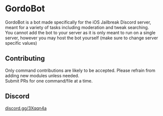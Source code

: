 # GordoBot
GordoBot is a bot made specifically for the iOS Jailbreak Discord server, meant for a variety of tasks including moderation and tweak searching.  
You cannot add the bot to your server as it is only meant to run on a single server, however you may host the bot yourself (make sure to change server specific values)  
## Contributing
Only command contributions are likely to be accepted. Please refrain from adding new modules unless needed.  
Submit PRs for one command/file at a time.
## Discord
[discord.gg/3Xqqn4a](https://discord.gg/3Xqqn4a)